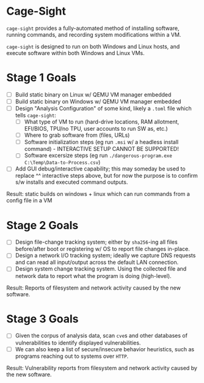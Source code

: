 
# Cage-Sight

`cage-sight` provides a fully-automated method of installing software, running commands, and recording system
modifications within a VM.

`cage-sight` is designed to run on both Windows and Linux hosts, and execute software within
both Windows and Linux VMs.

# Stage 1 Goals

 - [ ] Build static binary on Linux w/ QEMU VM manager embedded
 - [ ] Build static binary on Windows w/ QEMU VM manager embedded
 - [ ] Design "Analysis Configuration" of some kind, likely a `.toml` file which tells `cage-sight`:
    - [ ] What type of VM to run (hard-drive locations, RAM allotment, EFI/BIOS, TPU/no TPU, user accounts to run SW as, etc.)
    - [ ] Where to grab software from (files, URLs)
    - [ ] Software initialization steps (eg run `.msi` w/ a headless install command) - INTERACTIVE SETUP CANNOT BE SUPPORTED!
    - [ ] Software excersize steps (eg run `./dangerous-program.exe C:\Temp\Data-to-Process.csv`)
 - [ ] Add GUI debug/interactive capability; this may someday be used to replace ^^ interactive steps above, but for now the purpose is to confirm s/w installs and executed command outputs.

Result: static builds on windows + linux which can run commands from a config file in a VM

# Stage 2 Goals

 - [ ] Design file-change tracking system; either by `sha256`-ing all files before/after boot or registering w/ OS to report file changes in-place.
 - [ ] Design a network I/O tracking system; ideally we capture DNS requests and can read all input/output across the default LAN connection.
 - [ ] Design system change tracking system. Using the collected file and network data to report what the program is doing (high-level).

Result: Reports of filesystem and network activity caused by the new software.

# Stage 3 Goals

 - [ ] Given the corpus of analysis data, scan `cve`s and other databases of vulnerabilities to identify displayed vulnerabilities.
 - [ ] We can also keep a list of secure/insecure behavior heuristics, such as programs reaching out to systems over `HTTP`.

Result: Vulnerability reports from filesystem and network activity caused by the new software.





